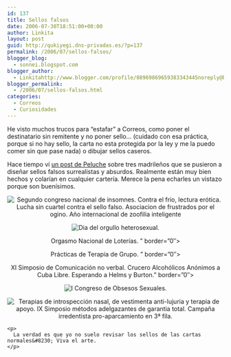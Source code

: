```yaml
---
id: 137
title: Sellos falsos
date: 2006-07-30T18:51:00+00:00
author: Linkita
layout: post
guid: http://qukiyegi.dns-privadas.es/?p=137
permalink: /2006/07/sellos-falsos/
blogger_blog:
  - sonnei.blogspot.com
blogger_author:
  - Linkitahttp://www.blogger.com/profile/08969869659383343445noreply@blogger.com
blogger_permalink:
  - /2006/07/sellos-falsos.html
categories:
  - Correos
  - Curiosidades
---
```

He visto muchos trucos para &#8220;estafar&#8221; a Correos, como poner el destinatario sin remitente y no poner sello&#8230; (cuidado con esa práctica, porque si no hay sello, la carta no esta protegida por la ley y me la puedo comer sin que pase nada) o dibujar sellos caseros.

Hace tiempo ví [un post de Peluche](http://peluche.blogspot.com/2006/06/770-viernes-2-junio-2006.html) sobre tres madrileños que se pusieron a diseñar sellos falsos surrealistas y absurdos. Realmente están muy bien hechos y colarían en cualquier cartería. Merece la pena echarles un vistazo porque son buenísimos.

<div style="text-align: center;">
  <p>
    <img src="http://i7.photobucket.com/albums/y261/linkitab/sellosuno.jpg" alt="Segundo congreso nacional de insomnes. Contra el frío, lectura erótica.  Lucha sin cuartel contra el sello falso. Asociacion de frustrados por el ogino.  Año internacional de zoofilia inteligente" border="0" />
  </p>
  
  <p>
    <img src="http://i7.photobucket.com/albums/y261/linkitab/hetero.jpg" alt="Dia del orgullo heterosexual. " border="0" />
  </p>
  
  <p>
    <img src="http://i7.photobucket.com/albums/y261/linkitab/lesbi3.jpg" alt="" />Orgasmo Nacional de Loterías. &#8221; border=&#8221;0&#8243;>
  </p>
  
  <p>
    <img src="http://i7.photobucket.com/albums/y261/linkitab/auto4.jpg" alt="" /><br />Prácticas de Terapia de Grupo. &#8221; border=&#8221;0&#8243;>
  </p>
  
  <p>
    <img src="http://i7.photobucket.com/albums/y261/linkitab/arte5.jpg" alt="" />XI Simposio de Comunicación no verbal. Crucero Alcohólicos Anónimos a Cuba Libre. Esperando a Helms y Burton.&#8221; border=&#8221;0&#8243;>
  </p>
  
  <p>
    <img src="http://i7.photobucket.com/albums/y261/linkitab/obs6.jpg" alt="I Congreso de Obsesos Sexuales. " border="0" />
  </p>
  
  <p>
    <img src="http://i7.photobucket.com/albums/y261/linkitab/tera7.jpg" alt="Terapias de introspección nasal, de vestimenta anti-lujuria y terapia de apoyo. IX Simposio métodos adelgazantes de garantia total. Campaña irredentista pro-aparcamiento en 3ª fila. " border="0" /></div> 
    
    <p>
      La verdad es que yo no suelo revisar los sellos de las cartas normales&#8230; Viva el arte.
    </p>